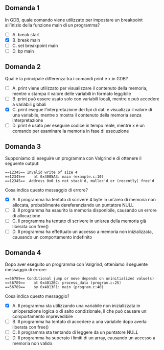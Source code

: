 ## Domanda 1
In GDB, quale comando viene utilizzato per impostare un breakpoint all’inizio della funzione main di un programma?

- [ ] A. break start
- [x] B. break main
- [ ] C. set breakpoint main
- [ ] D. bp main

## Domanda 2
Qual è la principale differenza tra i comandi print e x in GDB?

- [ ] A. print viene utilizzato per visualizzare il contenuto della memoria, mentre x stampa il valore delle variabili in formato leggibile
- [ ] B. print può essere usato solo con variabili locali, mentre x può accedere a variabili globali
- [x] C. print esegue l’interpretazione dei tipi di dati e visualizza il valore di una variabile, mentre x mostra il contenuto della memoria senza interpretazione
- [ ] D. print è usato per eseguire codice in tempo reale, mentre x è un comando per esaminare la memoria in fase di esecuzione

## Domanda 3
Supponiamo di eseguire un programma con Valgrind e di ottenere il seguente output:
```
==12345== Invalid write of size 4  
==12345==    at 0x4005A3: main (example.c:10)  
==12345==  Address 0x0 is not stack'd, malloc'd or (recently) free'd  
```
Cosa indica questo messaggio di errore?

- [x] A. Il programma ha tentato di scrivere 4 byte in un’area di memoria non allocata, probabilmente dereferenziando un puntatore NULL
- [ ] B. Il programma ha esaurito la memoria disponibile, causando un errore di allocazione
- [ ] C. Il programma ha tentato di scrivere in un’area della memoria già liberata con free()
- [ ] D. Il programma ha effettuato un accesso a memoria non inizializzata, causando un comportamento indefinito

## Domanda 4
Dopo aver eseguito un programma con Valgrind, otteniamo il seguente messaggio di errore:
```
==56789== Conditional jump or move depends on uninitialized value(s)  
==56789==    at 0x4012BC: process_data (program.c:25)  
==56789==    by 0x4013F1: main (program.c:40)  
```
Cosa indica questo messaggio?

- [x] A. Il programma sta utilizzando una variabile non inizializzata in un’operazione logica o di salto condizionale, il che può causare un comportamento imprevedibile
- [ ] B. Il programma ha tentato di accedere a una variabile dopo averla liberata con free()
- [ ] C. Il programma sta tentando di leggere da un puntatore NULL
- [ ] D. Il programma ha superato i limiti di un array, causando un accesso a memoria non valido
